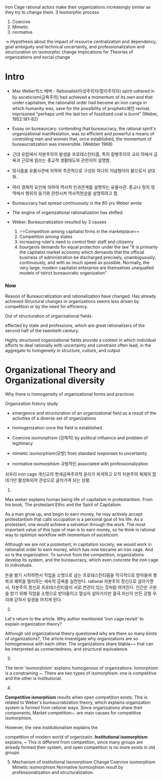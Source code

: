 Iron Cage
rational actors make their organizations increasingly similar as they try to change them. 
3 Isomorphic process
1) Coercive
2) Mimetic
3) normative

-> Hypothesis about the impact of resource centralization and dependency, goal ambiguity and technical uncertainty, and professionalization and structuration on isomorphic change
Implications for Theories of organizations and social change

# Intro
* Max Weber막스 베버 - Rationalist(이성주의자/합리주의자) spirit ushered in by asceticism(금욕주의) had achieved a momentum of its own and that under capitalism, the rationalist order had become an iron cange in which humanity was, save for the possibility of prophetic예언 revival, imprisoned "perhaps until the last ton of fossilized coal is burnt" (Weber, 1952:181-82)
* Essay on bureaurcary: contending that bureaucracy, the rational spirit's organizational manifestation, was so efficient and powerful a means of controlling men and women that, once established, the momentum of bureaucratization was irreversible. (Webber 1968)

* 근대 유럽에서 자본주의의 발생을 프로테스탄티즘, 특히 칼뱅주의의 교리 하에서 금욕과 근로에 힘쓰는 종교적 생활태도와 관련지어 설명함. 
* 맠시즘을 유물사관에 의하여 주관적으로 구성된 하나의 이념형이라 봄으로서 상대화.
* 여러 경제적 요인에 의하여 역사적 인과관계를 설명하는 유물사관. 종교나 정치 영역에서 행위의 동기와 관련시켜 역사적현상을 설명하려고 함. 

* Bureaucracy had spread continuously in the 80 yrs Weber wrote
* The engine of organizational rationalization has shifted. 
* Weber: Bureaucratization resulted by 3 causes
	1) ==Competition among capitalist firms in the marketplace==
	2) Competition among states
	3) increasing ruler's need to control their staff and citizenry
	4) bourgeois demands for equal protection under the law
"It is primarily the capitalist market economy which demands that the official business of administration be discharged precisely, unambiguously, continuously, and with as much speed as possible. Normally, the very large, modern capitalist enterprise are themselves unequalled models of tstrict bureaucratic organization"

### Now
Reason of Bureaucratization and rationalization have changed. 
	Has already achieved
Structural changes in organizations seems less driven by competition or by the need for efficiency. 

Out of structuration of organizational fields. 

effected by state and professions, which are great rationalizers of the second half of the twentieth century. 

Highly structured organizational fields provide a context in which individual efforts to deal rationally with uncertainty and constraint often lead, in the aggregate to homgeneity in structure, culture, and output

# Organizational Theory and Organizational diversity
Why there is homogeneity of organizational forms and practices

Organization history study
* emergence and structuration of an organizational field as a result of the activities of a diverse set of organizations
* homogenization once the field is established.

* Coercive isomorphism (강제적) by political influence and problem of legitimacy
* mimetic isomorphism(모방) from standard responses to uncertainty
* normative isomorphism 규범적인 associated with professionalization



쇠우리 iron cage
개신교의 현세금욕주의적 윤리가 퇴색하고 오직 자본주의 체제의 껍데기만 활성화되어 관성으로 굴러가게 되는 상황. 


1. 
Max weber explains human being life of capitalism in protestantism. 
From his book, The protestant Ethic and the Spirit of Capitalism.

As a man grow up, and begin to earn money, he may actively accept protestantism that calls occupation is a personal goal of his life. As a protestant, one would achieve a selvation through the work. The most important value of this type of man is to earn money, so he think in rational way to optimize workflow with momentum of asceticism. 

Although we are not a protestant, in capitalism society, we would work in rationalist order to earn money, which has now became an iron cage. 
And so is the organization. To survive from the competition, organizations develop its system, and the bureaucracy, which even concrete the iron cage to individuals. 

돈을 벌기 시작하면서 직업을 소명으로 삼는 프로테스탄티즘을 적극적으로 받아들여 행복과 쾌락을 멀리하는 세속적 금욕을 실천한다. rational 자본주의 정신으로 살아가면서, 자본주의 정신과 프로테스탄티즘이 서로 연관이 있는 것처럼 여겨진다. 인간은 구원을 받기 위해 직업을 소명으로 받아들이고 열심히 살아가지만 결국 자신이 만든 강철 우리에 갇혀서 일생을 마치게 된다. 

2. 
Let's return to the article. Why author mentioned 'iron cage revisit' to explain organization theory?

Although old organizational theory questioned why are there so many kinds of organizations?, 
The article investigate why organizations are so homogeneous with each other. 
The organizations share blabla~~ that can be interpreted as connectedness, and structural equivalence. 

3.
The term 'isomorphism' explains homogenous of organizations. 
Iomorphism is a constraining ~. 
There are two types of isomorphism: one is competitive and the other is institutional. 

4.
**Competitive ismorphism** results when open competition exists. 
This is related to Weber's bureaucratization theory, which explains organization system is formed from rational ways. 
Since organizations share their components, Market competition~. are main causes for competitive isomorphism. 

However, the new institutionalism explains the

competition of modern world of organizatin. 
**Institutional isomorphism** 
explains, ~
This is different from competition, since many groups are already formed their system, and open competition is no more exists in old groups


5. Mechanism of institutional Isomorphism Change
Coercive isomorphism
Mimetic isomorphism 
Normative Isomorphism result by professionalization and structuralization. 


